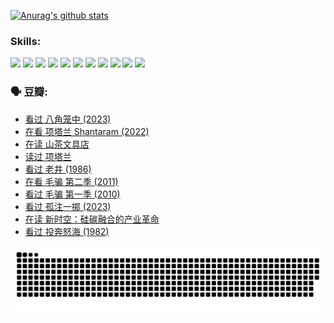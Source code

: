 
[![Anurag's github stats](https://github-readme-stats.vercel.app/api?username=w940853815)](https://github.com/anuraghazra/github-readme-stats)

### Skills:

<code><img height="32" src="https://cdn.jsdelivr.net/npm/simple-icons@v5/icons/python.svg"></code>
<code><img height="32" src="https://cdn.jsdelivr.net/npm/simple-icons@v5/icons/javascript.svg"></code>
<code><img height="32" src="https://cdn.jsdelivr.net/npm/simple-icons@v5/icons/django.svg"></code>
<code><img height="32" src="https://cdn.jsdelivr.net/npm/simple-icons@v5/icons/flask.svg"></code>
<code><img height="32" src="https://cdn.jsdelivr.net/npm/simple-icons@v5/icons/vuetify.svg"></code>
<code><img height="32" src="https://cdn.jsdelivr.net/npm/simple-icons@v5/icons/git.svg"></code>
<code><img height="32" src="https://cdn.jsdelivr.net/npm/simple-icons@v5/icons/docker.svg"></code>
<code><img height="32" src="https://cdn.jsdelivr.net/npm/simple-icons@v5/icons/postgresql.svg"></code>
<code><img height="32" src="https://cdn.jsdelivr.net/npm/simple-icons@v5/icons/elasticsearch.svg"></code>
<code><img height="32" src="https://cdn.jsdelivr.net/npm/simple-icons@v5/icons/macos.svg"></code>
<code><img height="32" src="https://cdn.jsdelivr.net/npm/simple-icons@v5/icons/linux.svg"></code>

### 🗣 豆瓣:

<!-- DOUBAN-ACTIVITIES:START -->
- [看过 八角笼中‎ (2023)](https://www.douban.com/people/136069238/status/4367541707/?_i=94794551)
- [在看 项塔兰 Shantaram‎ (2022)](https://www.douban.com/people/136069238/status/4365497032/?_i=94794551)
- [在读 山茶文具店](https://www.douban.com/people/136069238/status/4364620725/?_i=94794551)
- [读过 项塔兰](https://www.douban.com/people/136069238/status/4364620288/?_i=94794551)
- [看过 老井‎ (1986)](https://www.douban.com/people/136069238/status/4362366672/?_i=94794551)
- [在看 毛骗 第二季‎ (2011)](https://www.douban.com/people/136069238/status/4355752869/?_i=94794551)
- [看过 毛骗 第一季‎ (2010)](https://www.douban.com/people/136069238/status/4355752667/?_i=94794551)
- [看过 孤注一掷‎ (2023)](https://www.douban.com/people/136069238/status/4354774568/?_i=94794551)
- [在读 新时空：硅碳融合的产业革命](https://www.douban.com/people/136069238/status/4348545149/?_i=94794551)
- [看过 投奔怒海‎ (1982)](https://www.douban.com/people/136069238/status/4336696255/?_i=94794551)
<!-- DOUBAN-ACTIVITIES:END -->


![Snake animation](https://raw.githubusercontent.com/w940853815/w940853815/output/github-contribution-grid-snake.svg)

<!--
**w940853815/w940853815** is a ✨ _special_ ✨ repository because its `README.md` (this file) appears on your GitHub profile.

Here are some ideas to get you started:

- 🔭 I’m currently working on ...
- 🌱 I’m currently learning ...
- 👯 I’m looking to collaborate on ...
- 🤔 I’m looking for help with ...
- 💬 Ask me about ...
- 📫 How to reach me: ...
- 😄 Pronouns: ...
- ⚡ Fun fact: ...
-->
